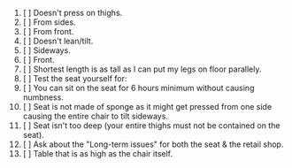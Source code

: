 1. [ ] Doesn't press on thighs.
1. [ ] From sides.
2. [ ] From front.
2. [ ] Doesn't lean/tilt.
1. [ ] Sideways.
2. [ ] Front.
4. [ ] Shortest length is as tall as I can put my legs on floor parallely.
5. [ ] Test the seat yourself for:
6. [ ] You can sit on the seat for 6 hours minimum without causing numbness.
7. [ ] Seat is not made of sponge as it might get pressed from one side causing the entire chair to tilt sideways.
8. [ ] Seat isn't too deep (your entire thighs must not be contained on the seat).
7. [ ] Ask about the "Long-term issues" for both the seat & the retail shop.
8. [ ] Table that is as high as the chair itself.